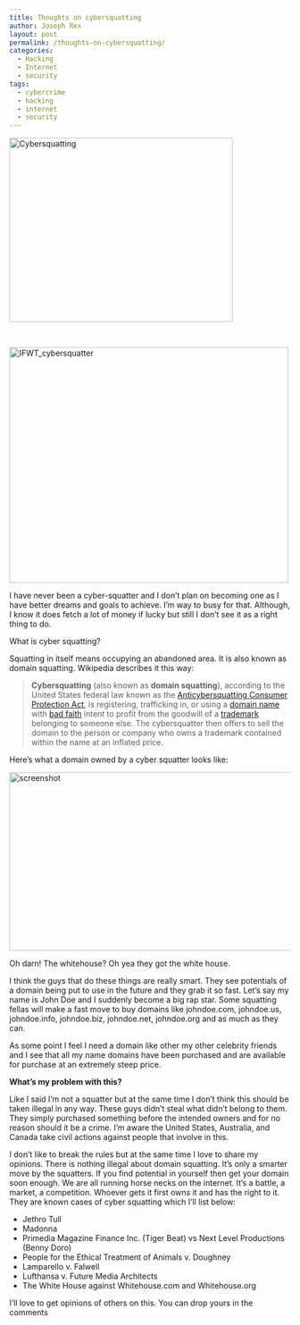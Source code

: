 ```yaml
---
title: Thoughts on cybersquatting
author: Joseph Rex
layout: post
permalink: /thoughts-on-cybersquatting/
categories:
  - Hacking
  - Internet
  - security
tags:
  - cybercrime
  - hacking
  - internet
  - security
---
```

[<img class="aligncenter size-full wp-image-292" src="http://josephrex.me/wp-content/uploads/2014/10/Cybersquatting.jpg" alt="Cybersquatting" width="400" height="330" />][1]

&nbsp;

[<img class="aligncenter size-full wp-image-294" src="http://josephrex.me/wp-content/uploads/2014/10/IFWT_cybersquatter.png" alt="IFWT_cybersquatter" width="500" height="422" />][2]

I have never been a cyber-squatter and I don&#8217;t plan on becoming one as I have better dreams and goals to achieve. I&#8217;m way to busy for that. Although, I know it does fetch a lot of money if lucky but still I don&#8217;t see it as a right thing to do.

What is cyber squatting?

Squatting in itself means occupying an abandoned area. It is also known as domain squatting. Wikipedia describes it this way:

> **Cybersquatting** (also known as **domain squatting**), according to the United States federal law known as the [Anticybersquatting Consumer Protection Act][3], is registering, trafficking in, or using a [domain name][4] with [bad faith][5] intent to profit from the goodwill of a [trademark][6] belonging to someone else. The cybersquatter then offers to sell the domain to the person or company who owns a trademark contained within the name at an inflated price.

Here&#8217;s what a domain owned by a cyber squatter looks like:

[<img class="aligncenter size-large wp-image-295" src="http://josephrex.me/wp-content/uploads/2014/10/screenshot-1024x477.png" alt="screenshot" width="687" height="320" />][7]

Oh darn! The whitehouse? Oh yea they got the white house.

I think the guys that do these things are really smart. They see potentials of a domain being put to use in the future and they grab it so fast. Let&#8217;s say my name is John Doe and I suddenly become a big rap star. Some squatting fellas will make a fast move to buy domains like johndoe.com, johndoe.us, johndoe.info, johndoe.biz, johndoe.net, johndoe.org and as much as they can.

As some point I feel I need a domain like other my other celebrity friends and I see that all my name domains have been purchased and are available for purchase at an extremely steep price.

**What&#8217;s my problem with this?**

Like I said I&#8217;m not a squatter but at the same time I don&#8217;t think this should be taken illegal in any way. These guys didn&#8217;t steal what didn&#8217;t belong to them. They simply purchased something before the intended owners and for no reason should it be a crime. I&#8217;m aware the United States, Australia, and Canada take civil actions against people that involve in this.

I don&#8217;t like to break the rules but at the same time I love to share my opinions. There is nothing illegal about domain squatting. It&#8217;s only a smarter move by the squatters. If you find potential in yourself then get your domain soon enough. We are all running horse necks on the internet. It&#8217;s a battle, a market, a competition. Whoever gets it first owns it and has the right to it. They are known cases of cyber squatting which I&#8217;ll list below:

  * Jethro Tull
  * Madonna
  * Primedia Magazine Finance Inc. (Tiger Beat) vs Next Level Productions (Benny Doro)<sup id="cite_ref-6" class="reference"></sup>
  * People for the Ethical Treatment of Animals v. Doughney
  * Lamparello v. Falwell
  * Lufthansa v. Future Media Architects
  * The White House against Whitehouse.com and Whitehouse.org

I&#8217;ll love to get opinions of others on this. You can drop yours in the comments

 [1]: http://josephrex.me/wp-content/uploads/2014/10/Cybersquatting.jpg
 [2]: http://josephrex.me/wp-content/uploads/2014/10/IFWT_cybersquatter.png
 [3]: https://en.wikipedia.org/wiki/Anticybersquatting_Consumer_Protection_Act "Anticybersquatting Consumer Protection Act"
 [4]: https://en.wikipedia.org/wiki/Domain_name "Domain name"
 [5]: https://en.wikipedia.org/wiki/Bad_faith "Bad faith"
 [6]: https://en.wikipedia.org/wiki/Trademark "Trademark"
 [7]: http://josephrex.me/wp-content/uploads/2014/10/screenshot.png